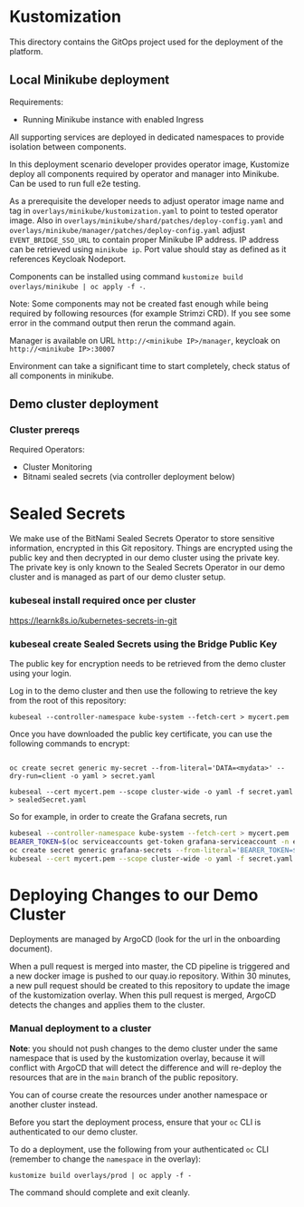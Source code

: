 # Kustomization

This directory contains the GitOps project used for the deployment of the platform.

## Local Minikube deployment
Requirements:
- Running Minikube instance with enabled Ingress

All supporting services are deployed in dedicated namespaces to provide isolation between components.

In this deployment scenario developer provides operator image, Kustomize deploy all components required by operator and manager into Minikube. Can be used to run full e2e testing.

As a prerequisite the developer needs to adjust operator image name and tag in `overlays/minikube/kustomization.yaml` to point to tested operator image.
Also in `overlays/minikube/shard/patches/deploy-config.yaml` and `overlays/minikube/manager/patches/deploy-config.yaml` adjust `EVENT_BRIDGE_SSO_URL` to contain proper Minikube IP address. IP address can be retrieved using `minikube ip`. Port value should stay as defined as it references Keycloak Nodeport.

Components can be installed using command `kustomize build overlays/minikube | oc apply -f -`.

Note: Some components may not be created fast enough while being required by following resources (for example Strimzi CRD). If you see some error in the command output then rerun the command again.

Manager is available on URL `http://<minikube IP>/manager`, keycloak on `http://<minikube IP>:30007`

Environment can take a significant time to start completely, check status of all components in minikube.

## Demo cluster deployment

### Cluster prereqs
Required Operators:

- Cluster Monitoring
- Bitnami sealed secrets (via controller deployment below)

# Sealed Secrets

We make use of the BitNami Sealed Secrets Operator to store sensitive information, encrypted in this Git repository.
Things are encrypted using the public key and then decrypted in our demo cluster using the private key.
The private key is only known to the Sealed Secrets Operator in our demo cluster and is managed as part of our
demo cluster setup.

### kubeseal install required once per cluster
https://learnk8s.io/kubernetes-secrets-in-git


### kubeseal create Sealed Secrets using the Bridge Public Key

The public key for encryption needs to be retrieved from the demo cluster using your login.

Log in to the demo cluster and then use the following to retrieve the key from the root of this repository:

```shell
kubeseal --controller-namespace kube-system --fetch-cert > mycert.pem
```

Once you have downloaded the public key certificate, you can use the following commands to encrypt:

```shell

oc create secret generic my-secret --from-literal='DATA=<mydata>' --dry-run=client -o yaml > secret.yaml

kubeseal --cert mycert.pem --scope cluster-wide -o yaml -f secret.yaml > sealedSecret.yaml
```

So for example, in order to create the Grafana secrets, run 

```bash
kubeseal --controller-namespace kube-system --fetch-cert > mycert.pem
BEARER_TOKEN=$(oc serviceaccounts get-token grafana-serviceaccount -n event-bridge-prod)
oc create secret generic grafana-secrets --from-literal='BEARER_TOKEN=$BEARER_TOKEN' --from-literal='GF_SECURITY_ADMIN_USER=<REDACTED>' --from-literal='GF_SECURITY_ADMIN_PASSWORD=<REDACTED>' --dry-run=client -o yaml > secret.yaml
kubeseal --cert mycert.pem --scope cluster-wide -o yaml -f secret.yaml > grafana-secrets.yaml
```

# Deploying Changes to our Demo Cluster

Deployments are managed by ArgoCD (look for the url in the onboarding document).

When a pull request is merged into master, the CD pipeline is triggered and a new docker image is pushed to our quay.io repository. Within 30 minutes, a new pull request should be created to this repository to update the image of the kustomization overlay. When this pull request is merged, ArgoCD detects the changes and applies them to the cluster.

### Manual deployment to a cluster

**Note**: you should not push changes to the demo cluster under the same namespace that is used by the kustomization overlay, because it will conflict with ArgoCD that will detect the difference and will re-deploy the resources that are in the `main` branch of the public repository.

You can of course create the resources under another namespace or another cluster instead.

Before you start the deployment process, ensure that your `oc` CLI is authenticated to our demo cluster. 

To do a deployment, use the following from your authenticated `oc` CLI (remember to change the `namespace` in the overlay):

```shell
kustomize build overlays/prod | oc apply -f -
```

The command should complete and exit cleanly.